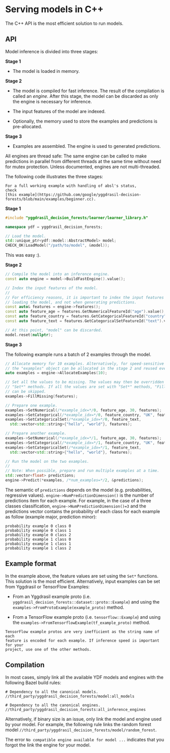 # Serving models in C++

The C++ API is the most efficient solution to run models.

## API

Model inference is divided into three stages:

**Stage 1**

-   The model is loaded in memory.

**Stage 2**

-   The model is compiled for fast inference. The result of the compilation is
    called an *engine*. After this stage, the model can be discarded as only the
    engine is necessary for inference.

-   The input features of the model are indexed.

-   Optionally, the memory used to store the examples and predictions is
    pre-allocated.

**Stage 3**

-   Examples are assembled. The engine is used to generated predictions.

All engines are thread safe: The same engine can be called to make predictions
in parallel from different threads at the same time without need for mutex
protection. Unless documented, engines are not multi-threaded.

The following code illustrates the three stages:

``` {note}
For a full working example with handling of absl's status,
check
[this example](https://github.com/google/yggdrasil-decision-forests/blob/main/examples/beginner.cc).
```

**Stage 1**

```c++
#include "yggdrasil_decision_forests/learner/learner_library.h"

namespace ydf = yggdrasil_decision_forests;

// Load the model.
std::unique_ptr<ydf::model::AbstractModel> model;
CHECK_OK(LoadModel("/path/to/model", &model));
```

This was easy :).

**Stage 2**

```c++
// Compile the model into an inference engine.
const auto engine = model->BuildFastEngine().value();

// Index the input features of the model.
//
// For efficiency reasons, it is important to index the input features when
// loading the model, and not when generating predictions.
const auto& features = engine->features();
const auto feature_age = features.GetNumericalFeatureId("age").value();
const auto feature_country = features.GetCategoricalFeatureId("country").value();
const auto feature_text = features.GetCategoricalSetFeatureId("text").value()

// At this point, "model" can be discarded.
model.reset(nullptr);
```

**Stage 3**

The following example runs a batch of 2 examples through the model.

```c++
// Allocate memory for 10 examples. Alternatively, for speed-sensitive code,
// the "examples" object can be allocated in the stage 2 and reused everytime.
auto examples = engine->AllocateExamples(10);

// Set all the values to be missing. The values may then be overridden by the
// "Set*" methods. If all the values are set with "Set*" methods, "FillMissing"
// can be skipped.
examples->FillMissing(features);

// Prepare one example.
examples->SetNumerical(/*example_idx=*/0, feature_age, 30, features);
examples->SetCategorical(/*example_idx=*/0, feature_country, "UK", features);
examples->SetCategoricalSet(/*example_idx=*/0, feature_text,
  std::vector<std::string>{"hello", "world"}, features);

// Prepare another example.
examples->SetNumerical(/*example_idx=*/1, feature_age, 30, features);
examples->SetCategorical(/*example_idx=*/1, feature_country, "UK", features);
examples->SetCategoricalSet(/*example_idx=*/1, feature_text,
  std::vector<std::string>{"hello", "world"}, features);

// Run the model on the two examples.
//
// Note: When possible, prepare and run multiple examples at a time.
std::vector<float> predictions;
engine->Predict(*examples, /*num_examples=*/2, &predictions);
```

The semantic of `predictions` depends on the model (e.g. probabilities,
regressive values). `engine->NumPredictionDimension()` is the number of
predictions item for each example. For example, in the case of a three classes
classification, `engine->NumPredictionDimension()=3` and the predictions vector
contains the probability of each class for each example as follow (example
major, prediction minor):

```
probability example 0 class 0
probability example 0 class 1
probability example 0 class 2
probability example 1 class 0
probability example 1 class 1
probability example 1 class 2
```

## Example format

In the example above, the feature values are set using the `Set*` functions.
This solution is the most efficient. Alternatively, input examples can be set
from Yggdrasil or TensorFlow Examples:

-   From an Yggdrasil example proto (i.e.
    `yggdrasil_decision_forests::dataset::proto::Example`) and using the
    `examples->FromProtoExample(example_proto)` method.

-   From a TensorFlow example proto (i.e. `tensorflow::Example`) and using the
    `examples->FromTensorflowExample(tf_example_proto)` method.

``` {note}
TensorFlow example protos are very inefficient as the string name of each
feature is encoded for each example. If inference speed is important for your
project, use one of the other methods.
```

## Compilation

In most cases, simply link all the available YDF models and engines with the
following Bazel build rules:

```
# Dependency to all the canonical models.
//third_party/yggdrasil_decision_forests/model:all_models

# Dependency to all the canonical engines.
//third_party/yggdrasil_decision_forests:all_inference_engines
```

Alternatively, if binary size is an issue, only link the model and engine used
by your model. For example, the following rule links the random forest model
`//third_party/yggdrasil_decision_forests/model/random_forest`.

The error `No compatible engine available for model ...` indicates that you
forgot the link the engine for your model.
